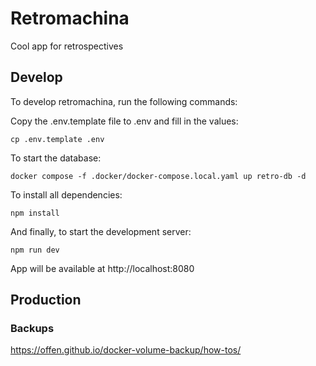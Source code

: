 # Retromachina

Cool app for retrospectives

## Develop

To develop retromachina, run the following commands:

Copy the .env.template file to .env and fill in the values:
```
cp .env.template .env
```

To start the database:
```
docker compose -f .docker/docker-compose.local.yaml up retro-db -d
```

To install all dependencies:
```
npm install
```

And finally, to start the development server:
```
npm run dev
```

App will be available at http://localhost:8080

## Production

### Backups
https://offen.github.io/docker-volume-backup/how-tos/
